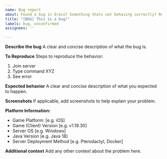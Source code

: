 ```yaml
---
name: Bug report
about: Found a bug in Draco? Something thats not behaving correctly? Report it here!
title: "[BUG] This is a bug!"
labels: bug, unconfirmed
assignees: ''

---
```


**Describe the bug**
A clear and concise description of what the bug is.

**To Reproduce**
Steps to reproduce the behavior:
1. Join server
2. Type command XYZ
3. See error

**Expected behavior**
A clear and concise description of what you expected to happen.

**Screenshots**
If applicable, add screenshots to help explain your problem.

**Platform Information:**
 - Game Platform: [e.g. iOS]
 - Game (Client) Version [e.g. v1.19.30]
 - Server OS [e.g. Windows]
 - Java Version [e.g. Java 18]
 - Server Deployment Method [e.g. Pterodactyl, Docker]

**Additional context**
Add any other context about the problem here.
